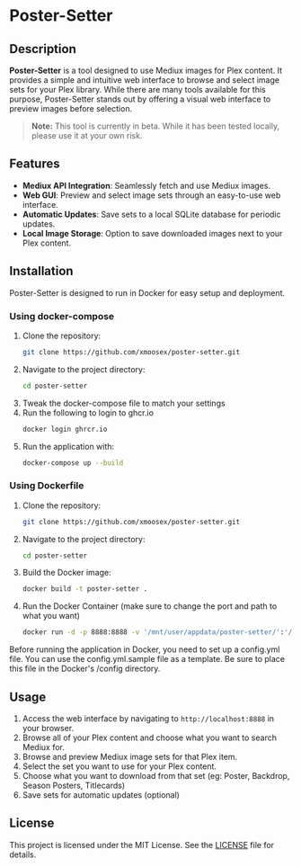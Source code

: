 # Poster-Setter

## Description

**Poster-Setter** is a tool designed to use Mediux images for Plex content. It provides a simple and intuitive web interface to browse and select image sets for your Plex library. While there are many tools available for this purpose, Poster-Setter stands out by offering a visual web interface to preview images before selection.

> **Note:** This tool is currently in beta. While it has been tested locally, please use it at your own risk.

## Features

-   **Mediux API Integration**: Seamlessly fetch and use Mediux images.
-   **Web GUI**: Preview and select image sets through an easy-to-use web interface.
-   **Automatic Updates**: Save sets to a local SQLite database for periodic updates.
-   **Local Image Storage**: Option to save downloaded images next to your Plex content.

## Installation

Poster-Setter is designed to run in Docker for easy setup and deployment.

### Using docker-compose

1. Clone the repository:
    ```sh
    git clone https://github.com/xmoosex/poster-setter.git
    ```
2. Navigate to the project directory:
    ```sh
    cd poster-setter
    ```
3. Tweak the docker-compose file to match your settings
4. Run the following to login to ghcr.io
    ```sh
    docker login ghrcr.io
    ```
5. Run the application with:
    ```sh
    docker-compose up --build
    ```

### Using Dockerfile

1. Clone the repository:
    ```sh
    git clone https://github.com/xmoosex/poster-setter.git
    ```
2. Navigate to the project directory:
    ```sh
    cd poster-setter
    ```
3. Build the Docker image:
    ```sh
    docker build -t poster-setter .
    ```
4. Run the Docker Container (make sure to change the port and path to what you want)
    ```sh
    docker run -d -p 8888:8888 -v '/mnt/user/appdata/poster-setter/':'/config':'rw' -v '/mnt/user/data/media/':'/data/media':'rw' poster-setter
    ```

Before running the application in Docker, you need to set up a config.yml file. You can use the config.yml.sample file as a template. Be sure to place this file in the Docker's /config directory.

## Usage

1. Access the web interface by navigating to `http://localhost:8888` in your browser.
2. Browse all of your Plex content and choose what you want to search Mediux for.
3. Browse and preview Mediux image sets for that Plex item.
4. Select the set you want to use for your Plex content.
5. Choose what you want to download from that set (eg: Poster, Backdrop, Season Posters, Titlecards)
6. Save sets for automatic updates (optional)

## License

This project is licensed under the MIT License. See the [LICENSE](LICENSE) file for details.
